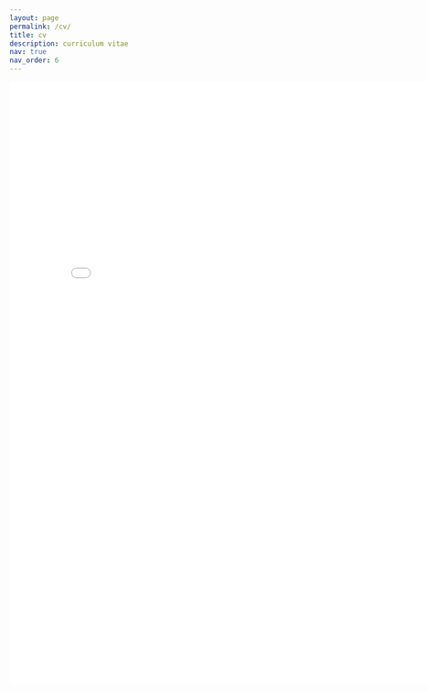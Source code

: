```yaml
---
layout: page
permalink: /cv/
title: cv
description: curriculum vitae
nav: true
nav_order: 6
---
```


<embed src="/assets/pdf/Webb_CV.pdf" width="816px" height="1056px" />
